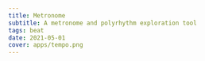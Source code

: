 ```yaml
---
title: Metronome
subtitle: A metronome and polyrhythm exploration tool
tags: beat
date: 2021-05-01
cover: apps/tempo.png
---
```


<client-only >
  <metronome-tool />
  <svg-save svg="metronome" />
</client-only >